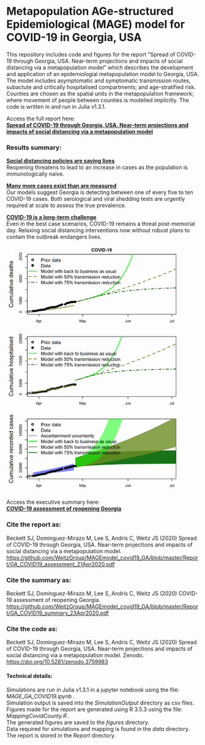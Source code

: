# **M**etapopulation **AG**e-structured **E**pidemiological (MAGE) model for COVID-19 in Georgia, USA

This repository includes code and figures for the report "Spread of COVID-19 through Georgia, USA. Near-term projections and impacts of social distancing via a metapopulation model" which describes the development and application of an epidemiologial metapopulation model to Georgia, USA. The model includes asymptomatic and symptomatic transmission routes, subactute and critically hospitalised compartments; and age-stratified risk. Counties are chosen as the spatial units in the metapopulation framework; where movement of people between counties is modelled implicitly. The code is written in and run in Julia v1.3.1.

Access the full report here: <br>
**[Spread of COVID-19 through Georgia, USA. Near-term projections and impacts of social distancing via a metapopulation model](https://github.com/WeitzGroup/MAGEmodel_covid19_GA/blob/master/Report/GA_COVID19_assessment_21Apr2020.pdf)**

### Results summary:<br>
<ins>**Social distancing policies are saving lives**</ins><br>
Reopening threatens to lead to an increase in cases as the population is immunologically naïve.<br>
  
<ins>**Many more cases exist than are measured**</ins><br>
Our models suggest Georgia is detecting between one of every five to ten COVID-19 cases. Both
serological and viral shedding tests are urgently required at scale to assess the true prevalence.<br>
  
<ins>**COVID-19 is a long-term challenge**</ins><br>
Even in the best case scenarios, COVID-19 remains a threat post-memorial day. Relaxing social
distancing interventions now without robust plans to contain the outbreak endangers lives.<br>

<p align="center">
<img src="https://github.com/WeitzGroup/MAGEmodel_covid19_GA/blob/master/figures/Summary.png" width="500">
</p>

Access the executive summary here: <br>
**[COVID-19 assessment of reopening Georgia](https://github.com/WeitzGroup/MAGEmodel_covid19_GA/blob/master/Report/GA_COVID19_summary_23Apr2020.pdf)**

### Cite the report as:

Beckett SJ, Dominguez-Mirazo M, Lee S, Andris C, Weitz JS (2020) Spread of COVID-19 through Georgia, USA. Near-term projections and impacts of social distancing via a metapopulation model. https://github.com/WeitzGroup/MAGEmodel_covid19_GA/blob/master/Report/GA_COVID19_assessment_21Apr2020.pdf

### Cite the summary as:

Beckett SJ, Dominguez-Mirazo M, Lee S, Andris C, Weitz JS (2020) COVID-19 assessment of reopening Georgia. https://github.com/WeitzGroup/MAGEmodel_covid19_GA/blob/master/Report/GA_COVID19_summary_23Apr2020.pdf

### Cite the code as:

Beckett SJ, Dominguez-Mirazo M, Lee S, Andris C, Weitz JS (2020) Spread of COVID-19 through Georgia, USA. Near-term projections and impacts of social distancing via a metapopulation model. Zenodo. https://doi.org/10.5281/zenodo.3759983

#### Technical details:

Simulations are run in Julia v1.3.1 in a jupyter notebook using the file: *MAGE_GA_COVID19.ipynb* .  <br>
Simulation output is saved into the *SimulationOutput* directory as csv files. <br>
Figures made for the report are generated using R 3.5.3 using the file: *MappingCovidCounty.R* . <br>
The generated figures are saved to the *figures* directory. <br>
Data required for simulations and mapping is found in the *data* directory. <br>
The report is stored in the *Report* directory.
